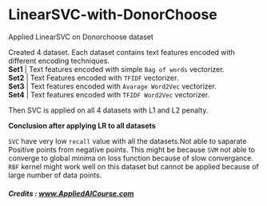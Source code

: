 # LinearSVC-with-DonorChoose
Applied LinearSVC on Donorchoose dataset

Created 4 dataset. Each dataset contains text features encoded with different encoding techniques.<br>
**Set1** | Text features encoded with simple `Bag of words` vectorizer.<br>
**Set2** | Text Features encoded with `TFIDF` vectorizer.<br>
**Set3** | Text features encoded with `Avarage Word2Vec` vectorizer.<br>
**Set4** | Text features encoded with `TFIDF Word2Vec` vectorizer.<br>

Then SVC is applied on all 4 datasets with L1 and L2 penalty.<br>

<b> Conclusion after applying LR to all datasets </b><br>

`SVC` have very low `recall` value with all the datasets.Not able to saparate Positive points from negative points.
This might be because `SVM` not able to converge to global minima on loss function because of slow convergance.
`RBF` kernel might work well on this dataset but cannot be applied because of large number of data points.

##### Credits : www.AppliedAICourse.com
